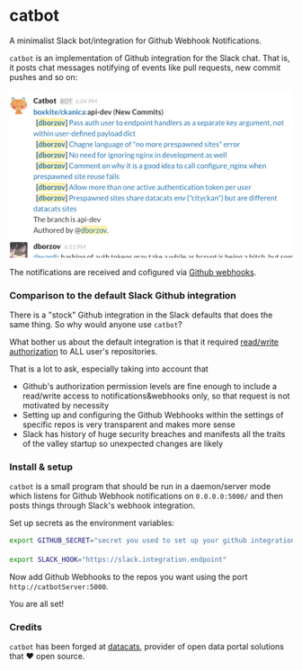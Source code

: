 # catbot
A minimalist Slack bot/integration for Github Webhook Notifications.

`catbot` is an implementation of Github integration for the Slack chat. That is, it posts chat messages notifying of events like pull requests, new commit pushes and so on:

![catbot screenshot](screenshot.png)

The notifications are received and cofigured via [Github webhooks](https://developer.github.com/webhooks/).

### Comparison to the default Slack Github integration
There is a "stock" Github integration in the Slack defaults that does the same thing. So why would anyone use `catbot`?

What bother us about the default integration is that it required [read/write authorization](https://slack.zendesk.com/hc/en-us/articles/201824286-Setting-up-the-GitHub-integration) to ALL user's repositories.

That is a lot to ask, especially taking into account that
- Github's authorization permission levels are fine enough to include a read/write access to  notifications&webhooks only, so that request is not motivated by necessity
- Setting up and configuring the Github Webhooks within the settings of specific repos is very transparent and makes more sense
- Slack has history of huge security breaches and manifests all the traits of the valley startup so unexpected changes are likely

### Install & setup
`catbot` is a small program that should be run in a daemon/server mode which listens for Github Webhook notifications on `0.0.0.0:5000/` and then posts things through Slack's webhook integration.

Set up secrets as the environment variables:
```sh
export GITHUB_SECRET="secret you used to set up your github integration"

export SLACK_HOOK="https://slack.integration.endpoint"
```

Now add Github Webhooks to the repos you want using the port `http://catbotServer:5000`.

You are all set!

### Credits
`catbot` has been forged at [datacats](datacats.com), provider of open data portal solutions that ♥ open source.
